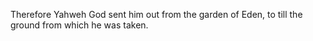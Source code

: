 Therefore Yahweh God sent him out from the garden of Eden, to till the ground from which he was taken.